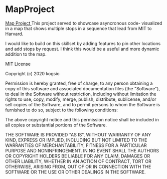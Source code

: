 # MapProject
<a href="https://carolmaroleq.github.io/MapProject/"> Map Project </a>
This project served to showcase asyncronous code- visualized in a map that shows multiple stops in a sequence that lead from MIT to Harvard.

I would like to build on this skillset by adding features to pin other locations and add stops by request. I think this would be a useful and more dynamic addition to the map.

MIT License

Copyright (c) 2020 kogsio

Permission is hereby granted, free of charge, to any person obtaining a copy
of this software and associated documentation files (the "Software"), to deal
in the Software without restriction, including without limitation the rights
to use, copy, modify, merge, publish, distribute, sublicense, and/or sell
copies of the Software, and to permit persons to whom the Software is
furnished to do so, subject to the following conditions:

The above copyright notice and this permission notice shall be included in all
copies or substantial portions of the Software.

THE SOFTWARE IS PROVIDED "AS IS", WITHOUT WARRANTY OF ANY KIND, EXPRESS OR
IMPLIED, INCLUDING BUT NOT LIMITED TO THE WARRANTIES OF MERCHANTABILITY,
FITNESS FOR A PARTICULAR PURPOSE AND NONINFRINGEMENT. IN NO EVENT SHALL THE
AUTHORS OR COPYRIGHT HOLDERS BE LIABLE FOR ANY CLAIM, DAMAGES OR OTHER
LIABILITY, WHETHER IN AN ACTION OF CONTRACT, TORT OR OTHERWISE, ARISING FROM,
OUT OF OR IN CONNECTION WITH THE SOFTWARE OR THE USE OR OTHER DEALINGS IN THE
SOFTWARE.
